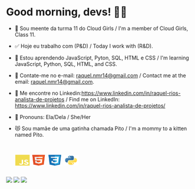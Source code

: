 # Good morning, devs! 🏋️‍♀️

- 🥇 Sou meente da turma 11 do Cloud Girls / I'm a member of Cloud Girls, Class 11.
- ✅ Hoje eu trabalho com (P&D) / Today I work with (R&D).
- 🧠 Estou aprendendo JavaScript, Pyton, SQL, HTML e CSS / I'm learning JavaScript, Python, SQL, HTML, and CSS.
- 📨 Contate-me no e-mail: raquel.nmr14@gmail.com / Contact me at the email: raquel.nmr14@gmail.com.
- 📡 Me encontre no Linkedin:https://www.linkedin.com/in/raquel-rios-analista-de-projetos /  Find me on LinkedIn: https://www.linkedin.com/in/raquel-rios-analista-de-projetos/
- 💃 Pronouns: Ela/Dela / She/Her
- 😻 Sou mamãe de uma gatinha chamada Pito / I'm a mommy to a kitten named Pito.
  
  ##

  <div style="display: inline_block"><br>
  <img align="center" alt="Rafa-Js" height="30" width="40" src="https://raw.githubusercontent.com/devicons/devicon/master/icons/javascript/javascript-plain.svg">
  <img align="center" alt="Rafa-HTML" height="30" width="40" src="https://raw.githubusercontent.com/devicons/devicon/master/icons/html5/html5-original.svg">
  <img align="center" alt="Rafa-CSS" height="30" width="40" src="https://raw.githubusercontent.com/devicons/devicon/master/icons/css3/css3-original.svg">
  <img align="center" alt="Rafa-Python" height="30" width="40" src="https://raw.githubusercontent.com/devicons/devicon/master/icons/python/python-original.svg">
 </div>

  ##
 <div> 
 <a href="https://www.instagram.com/rios.rquel/" target="_blank"><img src="https://img.shields.io/badge/-Instagram-%23E4405F?style=for-the-badge&logo=instagram&logoColor=white" target="_blank"></a>
  <a href = "mailto:raquel.nmr14@gmail.com"><img src="https://img.shields.io/badge/-Gmail-%23333?style=for-the-badge&logo=gmail&logoColor=white" target="_blank"></a>
  <a href="https://www.linkedin.com/in/raquel-rios-analista-de-projetos" target="_blank"><img src="https://img.shields.io/badge/-LinkedIn-%230077B5?style=for-the-badge&logo=linkedin&logoColor=white" target="_blank"></a> 
</div>

  ##
  


